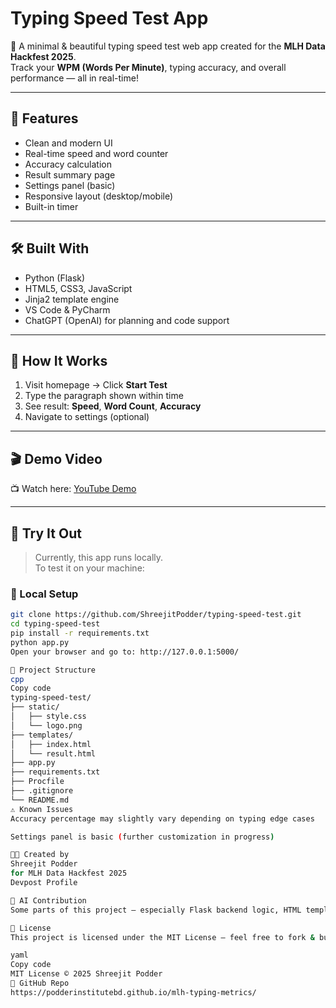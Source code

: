 # Typing Speed Test App

🚀 A minimal & beautiful typing speed test web app created for the **MLH Data Hackfest 2025**.  
Track your **WPM (Words Per Minute)**, typing accuracy, and overall performance — all in real-time!

---

## 🌟 Features

- Clean and modern UI
- Real-time speed and word counter
- Accuracy calculation
- Result summary page
- Settings panel (basic)
- Responsive layout (desktop/mobile)
- Built-in timer

---

## 🛠️ Built With

- Python (Flask)
- HTML5, CSS3, JavaScript
- Jinja2 template engine
- VS Code & PyCharm
- ChatGPT (OpenAI) for planning and code support

---

## 🧠 How It Works

1. Visit homepage → Click **Start Test**
2. Type the paragraph shown within time
3. See result: **Speed**, **Word Count**, **Accuracy**
4. Navigate to settings (optional)

---

## 🎬 Demo Video

📺 Watch here: [YouTube Demo](https://youtu.be/hcRe_J2hiOQ)

---

## 🧪 Try It Out

> Currently, this app runs locally.  
> To test it on your machine:

### 🔧 Local Setup

```bash
git clone https://github.com/ShreejitPodder/typing-speed-test.git
cd typing-speed-test
pip install -r requirements.txt
python app.py
Open your browser and go to: http://127.0.0.1:5000/

📁 Project Structure
cpp
Copy code
typing-speed-test/
├── static/
│   ├── style.css
│   └── logo.png
├── templates/
│   ├── index.html
│   └── result.html
├── app.py
├── requirements.txt
├── Procfile
├── .gitignore
└── README.md
⚠️ Known Issues
Accuracy percentage may slightly vary depending on typing edge cases

Settings panel is basic (further customization in progress)

👨‍💻 Created by
Shreejit Podder
for MLH Data Hackfest 2025
Devpost Profile

🤖 AI Contribution
Some parts of this project — especially Flask backend logic, HTML templating, and design planning — were assisted using ChatGPT by OpenAI.

📜 License
This project is licensed under the MIT License — feel free to fork & build more!

yaml
Copy code
MIT License © 2025 Shreejit Podder
🔗 GitHub Repo
https://podderinstitutebd.github.io/mlh-typing-metrics/

